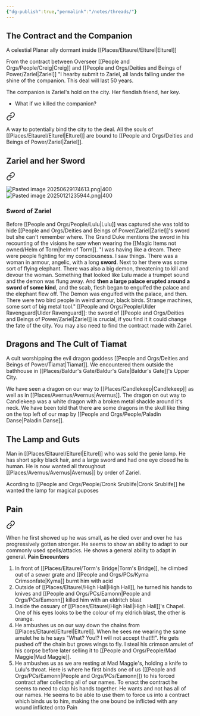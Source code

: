 ```yaml
---
{"dg-publish":true,"permalink":"/notes/threads/"}
---
```



## The Contract and the Companion

<div class="transclusion internal-embed is-loaded"><div class="markdown-embed">





A celestial Planar ally dormant inside [[Places/Eltaurel/Elturel\|Elturel]]

From the contract between Overseer [[People and Orgs/People/Creig\|Creig]] and [[People and Orgs/Deities and Beings of Power/Zariel\|Zariel]] "I hearby submit to Zariel, all lands falling under the shine of the companion. This deal will last 50 years.

The companion is Zariel's hold on the city. Her fiendish friend, her key.

- What if we killed the companion?



</div></div>


<div class="transclusion internal-embed is-loaded"><a class="markdown-embed-link" href="/the-creed-absolute/" aria-label="Open link"><svg xmlns="http://www.w3.org/2000/svg" width="24" height="24" viewBox="0 0 24 24" fill="none" stroke="currentColor" stroke-width="2" stroke-linecap="round" stroke-linejoin="round" class="svg-icon lucide-link"><path d="M10 13a5 5 0 0 0 7.54.54l3-3a5 5 0 0 0-7.07-7.07l-1.72 1.71"></path><path d="M14 11a5 5 0 0 0-7.54-.54l-3 3a5 5 0 0 0 7.07 7.07l1.71-1.71"></path></svg></a><div class="markdown-embed">





A way to potentially bind the city to the deal. All the souls of [[Places/Eltaurel/Elturel\|Elturel]] are bound to [[People and Orgs/Deities and Beings of Power/Zariel\|Zariel]]. 

</div></div>

## Zariel and her Sword

<div class="transclusion internal-embed is-loaded"><a class="markdown-embed-link" href="/people-and-orgs/deities-and-beings-of-power/zariel/" aria-label="Open link"><svg xmlns="http://www.w3.org/2000/svg" width="24" height="24" viewBox="0 0 24 24" fill="none" stroke="currentColor" stroke-width="2" stroke-linecap="round" stroke-linejoin="round" class="svg-icon lucide-link"><path d="M10 13a5 5 0 0 0 7.54.54l3-3a5 5 0 0 0-7.07-7.07l-1.72 1.71"></path><path d="M14 11a5 5 0 0 0-7.54-.54l-3 3a5 5 0 0 0 7.07 7.07l1.71-1.71"></path></svg></a><div class="markdown-embed">





![Pasted image 20250629174613.png|400](/img/user/z%20Photos/Pasted%20image%2020250629174613.png)![Pasted image 20250121235944.png|400](/img/user/z%20Photos/Pasted%20image%2020250121235944.png)


</div></div>

### Sword of Zariel 
<div class="transclusion internal-embed is-loaded"><div class="markdown-embed">



Before [[People and Orgs/People/Lulu\|Lulu]] was captured she was told to hide [[People and Orgs/Deities and Beings of Power/Zariel\|Zariel]]'s sword but she can't remember where.
The Grand Duke mentions the sword in his recounting of the visions he saw when wearing the [[Magic Items not owned/Helm of Torm\|helm of Torm]]. 
	"I was having like a dream. There were people fighting for my consciousness. I saw things. There was a woman in armour, angelic, with a long **sword**. Next to her there was some sort of flying elephant. There was also a big demon, threatening to kill and devour the woman. Something that looked like Lulu made a trumpet sound and the demon was flung away. And **then a large palace erupted around a sword of some kind**, and the scab, flesh began to engulfed the palace and the elephant flew off. The Demon was engulfed with the palace, and then. There were two bird people in weird armour, black birds. Strange machines, some sort of big metal tool."
[[People and Orgs/People/Ulder Ravenguard\|Ulder Ravenguard]]: the sword of [[People and Orgs/Deities and Beings of Power/Zariel\|Zariel]] is crucial, if you find it it could change the fate of the city. You may also need to find the contract made with Zariel. 



</div></div>
 

## Dragons and The Cult of Tiamat

<div class="transclusion internal-embed is-loaded"><div class="markdown-embed">



A cult worshipping the evil dragon goddess [[People and Orgs/Deities and Beings of Power/Tiamat\|Tiamat]]. We encountered them outside the bathhouse in [[Places/Baldur's Gate/Baldur's Gate\|Baldur's Gate]]'s Upper City.

</div></div>

We have seen a dragon on our way to [[Places/Candlekeep\|Candlekeep]] as well as in [[Places/Avernus/Avernus\|Avernus]]. The dragon on out way to Candlekeep was a white dragon with a broken metal shackle around it's neck. 
We have been told that there are some dragons in the skull like thing on the top left of our map by [[People and Orgs/People/Paladin Danse\|Paladin Danse]].

## The Lamp and Guts

<div class="transclusion internal-embed is-loaded"><div class="markdown-embed">



Man in [[Places/Eltaurel/Elturel\|Elturel]] who was sold the genie lamp.  He has short spiky black hair, and a large sword and had one eye closed he is human. He is now wanted all throughout [[Places/Avernus/Avernus\|Avernus]] by order of Zariel. 

Acording to [[People and Orgs/People/Cronk Srublife\|Cronk Srublife]] he wanted the lamp for magical puposes

</div></div>

## Pain

<div class="transclusion internal-embed is-loaded"><a class="markdown-embed-link" href="/people-and-orgs/deities-and-beings-of-power/devil-of-pain/" aria-label="Open link"><svg xmlns="http://www.w3.org/2000/svg" width="24" height="24" viewBox="0 0 24 24" fill="none" stroke="currentColor" stroke-width="2" stroke-linecap="round" stroke-linejoin="round" class="svg-icon lucide-link"><path d="M10 13a5 5 0 0 0 7.54.54l3-3a5 5 0 0 0-7.07-7.07l-1.72 1.71"></path><path d="M14 11a5 5 0 0 0-7.54-.54l-3 3a5 5 0 0 0 7.07 7.07l1.71-1.71"></path></svg></a><div class="markdown-embed">




When he first showed up he was small, as he died over and over he has progressively gotten stronger. He seems to show an ability to adapt to our commonly used spells/attacks. He shows a general ability to adapt in general. 
**Pain Encounters**
1. In front of [[Places/Eltaurel/Torm's Bridge\|Torm's Bridge]], he climbed out of a sewer grate and [[People and Orgs/PCs/Kyma Crimsonfate\|Kyma]] burnt him with acid 
2. Outside of [[Places/Eltaurel/High Hall\|High Hall]], he turned his hands to knives and [[People and Orgs/PCs/Eamonn\|People and Orgs/PCs/Eamonn]] killed him with an eldritch blast
3. Inside the ossuary of [[Places/Eltaurel/High Hall\|High Hall]]'s Chapel. One of his eyes looks to be the colour of my eldrich blast, the other is orange. 
4. He ambushes us on our way down the chains from [[Places/Eltaurel/Elturel\|Elturel]]. When he sees me wearing the same amulet he is he says "What? You!? I will not accept that!!!". He gets pushed off the chain but grows wings to fly. I steal his crimson amulet of his corpse before later selling it to [[People and Orgs/People/Mad Maggie\|Mad Maggie]]. 
5. He ambushes us as we are resting at Mad Maggie's, holding a knife to Lulu's throat. Here is where he first binds one of us ([[People and Orgs/PCs/Eamonn\|People and Orgs/PCs/Eamonn]]) to his forced contract after collecting all of our names.  To enact the contract he seems to need to clap his hands together.
He wants and not has all of our names. He seems to be able to use them to force us into a contract which binds us to him, making the one bound be inflicted with any wound inflicted onto Pain

</div></div>

